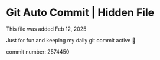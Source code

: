 # Git Auto Commit | Hidden File

This file was added Feb 12, 2025

Just for fun and keeping my daily git commit active 🤪

commit number: 2574450

